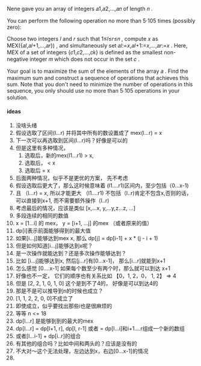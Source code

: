 Nene gave you an array of integers 𝑎1,𝑎2,…,𝑎𝑛
 of length 𝑛
.

You can perform the following operation no more than 5⋅105
 times (possibly zero):

Choose two integers 𝑙
 and 𝑟
 such that 1≤𝑙≤𝑟≤𝑛
, compute 𝑥
 as MEX({𝑎𝑙,𝑎𝑙+1,…,𝑎𝑟})
, and simultaneously set 𝑎𝑙:=𝑥,𝑎𝑙+1:=𝑥,…,𝑎𝑟:=𝑥
.
Here, MEX
 of a set of integers {𝑐1,𝑐2,…,𝑐𝑘}
 is defined as the smallest non-negative integer 𝑚
 which does not occur in the set 𝑐
.

Your goal is to maximize the sum of the elements of the array 𝑎
. Find the maximum sum and construct a sequence of operations that achieves this sum. Note that you don't need to minimize the number of operations in this sequence, you only should use no more than 5⋅105
 operations in your solution.


#### ideas
1. 没啥头绪
2. 假设选取了区间(l...r) 并将其中所有的数设置成了 mex(l...r) = x
3. 下一次可以再选取到区间(l...r)吗？好像是可以的 
4. 但是这里有多种情况，
   1. 选取后，新的mex(l1...r1) > x, 
   2. 选取后， < x
   3. 选取后 = x
5. 后面两种情况，似乎不是更优的方案， 先不考虑
6. 假设选取后更大了，那么这时候意味着 (l1....r1)区间内，至少包括（0...x-1)
7. 且 （l...r) = x, 所以才能更大 （l1....r1) 不包括（l..r)肯定不包含x,否则的话，可以直接到x+1, 而不需要额外操作（l..r)
8. 考虑最后的情况，应该是类似 [x,...x, y,...y,z...z, ...]
9. 多段连续的相同的数值
10. x = [1...i] 的 mex， y = [i+1, ...j] 的mex （或者原来的值）
11. dp[i]表示前面能够得到的最大值
12. 如果[i...j]能够达到mex x, 那么 dp[j] = dp[i-1] + x * (j - i + 1)  
13. 但是如何知道[i...j]能够达到x呢？
14. 是一次操作就能达到？还是多次操作能够达到？
15. 比如 [i...j]能够达到x, 然后[j...r]有[0...x-1]， 那么[i...r]就能到x+1
16. 怎么感觉 [0....x-1] 如果每个数至少有两个时，那么就可以到达 x+1
17. 好像也不一定， 它们的顺序也有关系比如 【0，1, 2，0， 1, 2】 => 4
18. 但是 [2, 2, 1, 0, 1, 0] 这个是到不了4的， 好像是可以到达4的
19. 那是不是可以推导到n的时候也成立？
20. [1, 1, 2, 2, 0, 0]不成立了
21. 即使成立，似乎要找出那些i也是很麻烦的
22. 等等 n <= 18
23. dp[l...r] 是能够到到的最大的mex
24. dp[l...r] = dp[l+1, r], dp[l, r-1] 或者 = dp[l...i]和i+1....r组成一个新的数组
25. 或者[l...i-1] + dp[i..r]的组合
26. 有其他的组合吗？比如中间和两头的？应该是没有的
27. 不大对～这个无法处理，左边达到x，右边[0...x-1]的情况
28. 